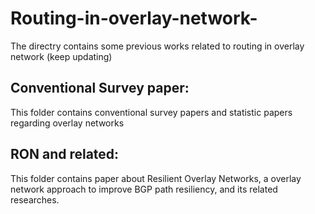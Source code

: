 # Routing-in-overlay-network-
The directry contains some previous works related to routing in overlay network (keep updating)

## Conventional Survey paper:<br/>
This folder contains conventional survey papers and statistic papers regarding overlay networks

## RON and related:<br/>
This folder contains paper about Resilient Overlay Networks, a overlay network approach to improve BGP path resiliency, and its related researches.
